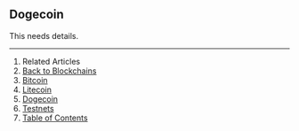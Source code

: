 ## Dogecoin

This needs details.

---

1. Related Articles
2. [Back to Blockchains](../../blockchains/)
3. [Bitcoin](../bitcoin/)
4. [Litecoin](../litecoin/)
5. [Dogecoin](../dogecoin/)
6. [Testnets](../testnets/)
7. [Table of Contents](../../)